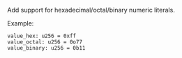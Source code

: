 Add support for hexadecimal/octal/binary numeric literals.

Example:

```
value_hex: u256 = 0xff
value_octal: u256 = 0o77
value_binary: u256 = 0b11
```
